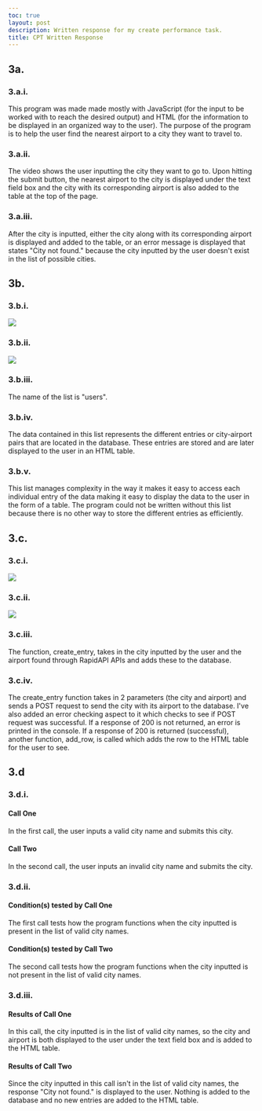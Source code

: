 ```yaml
---
toc: true
layout: post
description: Written response for my create performance task.
title: CPT Written Response
---
```


## 3a. 

### 3.a.i.

This program was made made mostly with JavaScript (for the input to be worked with to reach the desired output) and HTML (for the information to be displayed in an organized way to the user). The purpose of the program is to help the user find the nearest airport to a city they want to travel to.

### 3.a.ii.

The video shows the user inputting the city they want to go to. Upon hitting the submit button, the nearest airport to the city is displayed under the text field box and the city with its corresponding airport is also added to the table at the top of the page. 


### 3.a.iii.

After the city is inputted, either the city along with its corresponding airport is displayed and added to the table, or an error message is displayed that states "City not found." because the city inputted by the user doesn't exist in the list of possible cities. 

## 3b.

### 3.b.i.

![]({{site.baseurl}}/images/CPTlist.png)

### 3.b.ii.

![]({{site.baseurl}}/images/CPTlistuse.png)

### 3.b.iii.

The name of the list is "users". 

### 3.b.iv.

The data contained in this list represents the different entries or city-airport pairs that are located in the database. These entries are stored and are later displayed to the user in an HTML table. 

### 3.b.v.

This list manages complexity in the way it makes it easy to access each individual entry of the data making it easy to display the data to the user in the form of a table. The program could not be written without this list because there is no other way to store the different entries as efficiently.


## 3.c.

### 3.c.i.

![]({{site.baseurl}}/images/CPTfunction.png)

### 3.c.ii.

![]({{site.baseurl}}/images/CPTfunctioncall.png)

### 3.c.iii.

The function, create_entry, takes in the city inputted by the user and the airport found through RapidAPI APIs and adds these to the database. 

### 3.c.iv.

The create_entry function takes in 2 parameters (the city and airport) and sends a POST request to send the city with its airport to the database. I've also added an error checking aspect to it which checks to see if POST request was successful. If a response of 200 is not returned, an error is printed in the console. If a response of 200 is returned (successful), another function, add_row, is called which adds the row to the HTML table for the user to see.

## 3.d

### 3.d.i.

#### Call One
In the first call, the user inputs a valid city name and submits this city.


#### Call Two
In the second call, the user inputs an invalid city name and submits the city.



### 3.d.ii.

#### Condition(s) tested by Call One
The first call tests how the program functions when the city inputted is present in the list of valid city names.


#### Condition(s) tested by Call Two
The second call tests how the program functions when the city inputted is not present in the list of valid city names. 


### 3.d.iii.

#### Results of Call One
In this call, the city inputted is in the list of valid city names, so the city and airport is both displayed to the user under the text field box and is added to the HTML table. 


#### Results of Call Two
Since the city inputted in this call isn't in the list of valid city names, the response "City not found." is displayed to the user. Nothing is added to the database and no new entries are added to the HTML table.